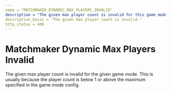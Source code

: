 ```yaml
---
name = "MATCHMAKER_DYNAMIC_MAX_PLAYERS_INVALID"
description = "The given max player count is invalid for this game mode: {game_mode} (max {max})"
description_basic = "The given max player count is invalid."
http_status = 400
---
```


# Matchmaker Dynamic Max Players Invalid

The given max player count is invalid for the given game mode. This is usually because the player count is below 1 or above the maximum specified in the game mode config.
